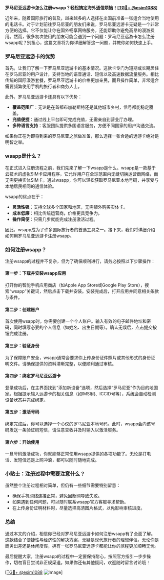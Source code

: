 **罗马尼亚远游卡怎么注册wsapp？轻松搞定海外通信烦恼！[[TG💪+ @esim1088](https://t.me/s/esim1088)]**

近年来，随着国际旅行的普及，越来越多的人选择在出国前准备一张适合当地使用的电话卡。对于计划前往罗马尼亚的朋友们来说，罗马尼亚远游卡无疑是一个非常方便的选择。它不仅能让你在国外畅享网络服务，还能帮助你避免高昂的漫游费用。然而，很多初次使用的朋友可能会遇到一个问题：罗马尼亚远游卡怎么注册wsapp呢？别担心，这篇文章将为你详细解答这一问题，并教你如何快速上手。

### 罗马尼亚远游卡的优势

首先，让我们了解一下罗马尼亚远游卡的基本情况。这款卡专门为短期或长期居住在罗马尼亚的用户设计，支持当地的语音通话、短信以及高速数据流量服务。相比传统的国际漫游套餐，罗马尼亚远游卡的价格更加亲民，而且操作简单，非常适合需要频繁使用手机的旅行者和商务人士。

此外，罗马尼亚远游卡还具有以下优势：
- **覆盖范围广**：无论是在首都布加勒斯特还是其他城市乡村，信号都能稳定覆盖。
- **充值便捷**：通过线上平台即可完成充值，无需亲自到营业厅办理。
- **多种语言支持**：客服团队提供多国语言服务，方便不同国家的用户沟通交流。

如果你正在为即将到来的罗马尼亚之旅做准备，那么选择一张合适的远游卡绝对是明智之举。

### wsapp是什么？

在正式进入注册流程之前，我们先来了解一下wsapp是什么。wsapp是一款基于云技术的虚拟SIM卡应用程序，它允许用户在全球范围内无缝切换运营商网络，而无需更换实体SIM卡。通过wsapp，你可以轻松获取罗马尼亚本地号码，并享受与本地居民相同的通信体验。

wsapp的优点在于：
- **灵活性强**：支持全球多个国家和地区，无需额外购买实体卡。
- **成本低廉**：相比传统运营商，价格更具竞争力。
- **操作简便**：只需几步就能完成注册激活过程。

因此，wsapp成为了许多国际旅行者的首选工具之一。接下来，我们将详细介绍如何用罗马尼亚远游卡注册wsapp。

### 如何注册wsapp？

注册wsapp的过程并不复杂，但为了确保顺利进行，请务必按照以下步骤操作：

#### 第一步：下载并安装wsapp应用
打开你的智能手机应用商店（如Apple App Store或Google Play Store），搜索“wsapp”关键词，然后点击下载并安装。安装完成后，打开应用并同意相关条款与条件。

#### 第二步：创建账户
首次使用wsapp时，你需要创建一个个人账户。输入有效的电子邮件地址和密码，同时填写必要的个人信息（如姓名、出生日期等）。确认无误后，点击提交按钮完成注册。

#### 第三步：验证身份
为了保障账户安全，wsapp通常会要求你上传身份证件照片或其他形式的身份证明文件。请确保提供的资料清晰完整，以便顺利通过审核。

#### 第四步：绑定罗马尼亚远游卡
登录成功后，在主界面找到“添加新设备”选项，然后选择“罗马尼亚”作为目的地国家。根据提示输入远游卡的相关信息（如IMSI码、ICCID号等），系统会自动检测设备状态并完成绑定。

#### 第五步：激活号码
绑定完成后，你可以选择一个心仪的罗马尼亚本地号码。此时，wsapp会向该号码发送一条验证码短信，请注意查收并及时输入以激活服务。

#### 第六步：开始使用
一旦号码激活成功，你就能够正常使用wsapp提供的各项功能了。无论是打电话、发短信还是上网冲浪，都可以随时随地完成。

### 小贴士：注册过程中需要注意什么？

虽然整个注册过程相对简单，但仍有一些细节需要特别留意：
- 确保手机网络连接正常，避免因断网导致失败。
- 如果遇到任何问题，可以随时联系wsapp官方客服寻求帮助。
- 在上传身份证明材料时，尽量选择高清图片格式，以免影响审核进度。

### 总结

通过本文的介绍，相信你已经对罗马尼亚远游卡如何注册wsapp有了全面了解。这款结合了便捷性与经济性的解决方案，无疑是现代旅行者的理想伴侣。无论你是商务出差还是休闲度假，拥有一张罗马尼亚远游卡都能让你的旅程更加顺畅无忧。

最后提醒大家，注册wsapp的过程中一定要保持耐心，按照官方指引一步步操作，切勿盲目尝试非正规渠道。如果你还有其他疑问，欢迎随时留言讨论哦！

[[TG💪+ @esim1088](https://t.me/s/esim1088) ![Image](https://i.postimg.cc/4NQfJmqS/Snipaste-2025-05-13-00-14-12.png)]